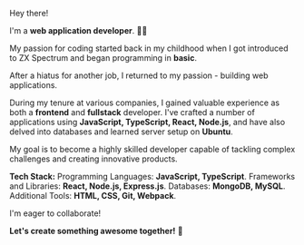 Hey there!

I'm a **web application developer**. 👨‍💻

My passion for coding started back in my childhood when I got introduced to ZX Spectrum and began programming in **basic**.

After a hiatus for another job, I returned to my passion - building web applications.

During my tenure at various companies, I gained valuable experience as both a **frontend** and **fullstack** developer. I've crafted a number of applications using **JavaScript, TypeScript, React, Node.js**, and have also delved into databases and learned server setup on **Ubuntu**.

My goal is to become a highly skilled developer capable of tackling complex challenges and creating innovative products.

**Tech Stack:**
Programming Languages: **JavaScript, TypeScript**.
Frameworks and Libraries: **React, Node.js, Express.js**.
Databases: **MongoDB, MySQL**.
Additional Tools: **HTML, CSS, Git, Webpack**.

I'm eager to collaborate!

**Let's create something awesome together!** 🚀

